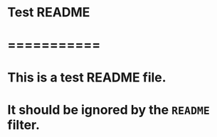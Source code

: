 # Test README

# ===========

#

# This is a test README file.

#

# It should be ignored by the `README` filter.

#
